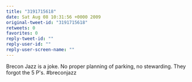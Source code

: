 ```yaml
---
title: "3191715618"
date: Sat Aug 08 10:31:56 +0000 2009
original-tweet-id: "3191715618"
retweets: 0
favorites: 0
reply-tweet-id: ""
reply-user-id: ""
reply-user-screen-name: ""
---
```

Brecon Jazz is a joke. No proper planning of parking, no stewarding. They forgot the 5 P's. #breconjazz
